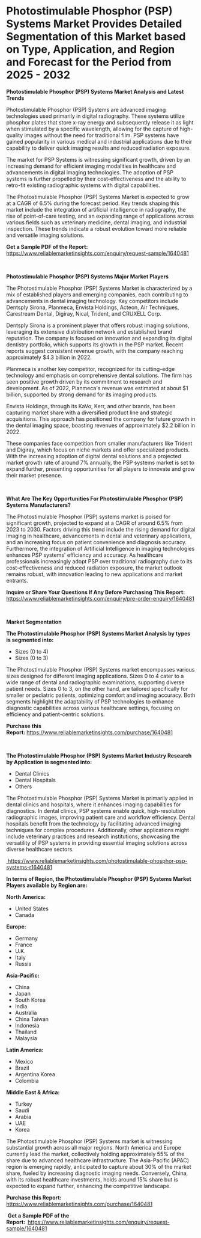 <p><h1>Photostimulable Phosphor (PSP) Systems Market Provides Detailed Segmentation of this Market based on Type, Application, and Region and Forecast for the Period from 2025 - 2032</h1></p><p><strong>Photostimulable Phosphor (PSP) Systems Market Analysis and Latest Trends</strong></p>
<p><p>Photostimulable Phosphor (PSP) Systems are advanced imaging technologies used primarily in digital radiography. These systems utilize phosphor plates that store x-ray energy and subsequently release it as light when stimulated by a specific wavelength, allowing for the capture of high-quality images without the need for traditional film. PSP systems have gained popularity in various medical and industrial applications due to their capability to deliver quick imaging results and reduced radiation exposure.</p><p>The market for PSP Systems is witnessing significant growth, driven by an increasing demand for efficient imaging modalities in healthcare and advancements in digital imaging technologies. The adoption of PSP systems is further propelled by their cost-effectiveness and the ability to retro-fit existing radiographic systems with digital capabilities. </p><p>The Photostimulable Phosphor (PSP) Systems Market is expected to grow at a CAGR of 6.5% during the forecast period. Key trends shaping this market include the integration of artificial intelligence in radiography, the rise of point-of-care testing, and an expanding range of applications across various fields such as veterinary medicine, dental imaging, and industrial inspection. These trends indicate a robust evolution toward more reliable and versatile imaging solutions.</p></p>
<p><strong>Get a Sample PDF of the Report:&nbsp;</strong> <a href="https://www.reliablemarketinsights.com/enquiry/request-sample/1640481?utm_campaign=3314&utm_medium=2&utm_source=Github&utm_content=ia&utm_term=14042025&utm_id=photostimulable-phosphor-psp-systems">https://www.reliablemarketinsights.com/enquiry/request-sample/1640481</a></p>
<p>&nbsp;</p>
<p><strong>Photostimulable Phosphor (PSP) Systems Major Market Players</strong></p>
<p><p>The Photostimulable Phosphor (PSP) Systems Market is characterized by a mix of established players and emerging companies, each contributing to advancements in dental imaging technology. Key competitors include Dentsply Sirona, Planmeca, Envista Holdings, Acteon, Air Techniques, Carestream Dental, Digiray, Nical, Trident, and CRUXELL Corp.</p><p>Dentsply Sirona is a prominent player that offers robust imaging solutions, leveraging its extensive distribution network and established brand reputation. The company is focused on innovation and expanding its digital dentistry portfolio, which supports its growth in the PSP market. Recent reports suggest consistent revenue growth, with the company reaching approximately $4.3 billion in 2022.</p><p>Planmeca is another key competitor, recognized for its cutting-edge technology and emphasis on comprehensive dental solutions. The firm has seen positive growth driven by its commitment to research and development. As of 2022, Planmeca's revenue was estimated at about $1 billion, supported by strong demand for its imaging products.</p><p>Envista Holdings, through its KaVo, Kerr, and other brands, has been capturing market share with a diversified product line and strategic acquisitions. This approach has positioned the company for future growth in the dental imaging space, boasting revenues of approximately $2.2 billion in 2022.</p><p>These companies face competition from smaller manufacturers like Trident and Digiray, which focus on niche markets and offer specialized products. With the increasing adoption of digital dental solutions and a projected market growth rate of around 7% annually, the PSP systems market is set to expand further, presenting opportunities for all players to innovate and grow their market presence.</p></p>
<p>&nbsp;</p>
<p><strong>What Are The Key Opportunities For Photostimulable Phosphor (PSP) Systems Manufacturers?</strong></p>
<p><p>The Photostimulable Phosphor (PSP) systems market is poised for significant growth, projected to expand at a CAGR of around 6.5% from 2023 to 2030. Factors driving this trend include the rising demand for digital imaging in healthcare, advancements in dental and veterinary applications, and an increasing focus on patient convenience and diagnosis accuracy. Furthermore, the integration of Artificial Intelligence in imaging technologies enhances PSP systems' efficiency and accuracy. As healthcare professionals increasingly adopt PSP over traditional radiography due to its cost-effectiveness and reduced radiation exposure, the market outlook remains robust, with innovation leading to new applications and market entrants.</p></p>
<p><strong>Inquire or Share Your Questions If Any Before Purchasing This Report:</strong> <a href="https://www.reliablemarketinsights.com/enquiry/pre-order-enquiry/1640481?utm_campaign=3314&utm_medium=2&utm_source=Github&utm_content=ia&utm_term=14042025&utm_id=photostimulable-phosphor-psp-systems">https://www.reliablemarketinsights.com/enquiry/pre-order-enquiry/1640481</a></p>
<p>&nbsp;</p>
<p><strong>Market Segmentation</strong></p>
<p><strong>The Photostimulable Phosphor (PSP) Systems Market Analysis by types is segmented into:</strong></p>
<p><ul><li>Sizes (0 to 4)</li><li>Sizes (0 to 3)</li></ul></p>
<p><p>The Photostimulable Phosphor (PSP) Systems market encompasses various sizes designed for different imaging applications. Sizes 0 to 4 cater to a wide range of dental and radiographic examinations, supporting diverse patient needs. Sizes 0 to 3, on the other hand, are tailored specifically for smaller or pediatric patients, optimizing comfort and imaging accuracy. Both segments highlight the adaptability of PSP technologies to enhance diagnostic capabilities across various healthcare settings, focusing on efficiency and patient-centric solutions.</p></p>
<p><strong>Purchase this Report:&nbsp;</strong><a href="https://www.reliablemarketinsights.com/purchase/1640481?utm_campaign=3314&utm_medium=2&utm_source=Github&utm_content=ia&utm_term=14042025&utm_id=photostimulable-phosphor-psp-systems">https://www.reliablemarketinsights.com/purchase/1640481</a></p>
<p>&nbsp;</p>
<p><strong>The Photostimulable Phosphor (PSP) Systems Market Industry Research by Application is segmented into:</strong></p>
<p><ul><li>Dental Clinics</li><li>Dental Hospitals</li><li>Others</li></ul></p>
<p><p>The Photostimulable Phosphor (PSP) Systems Market is primarily applied in dental clinics and hospitals, where it enhances imaging capabilities for diagnostics. In dental clinics, PSP systems enable quick, high-resolution radiographic images, improving patient care and workflow efficiency. Dental hospitals benefit from the technology by facilitating advanced imaging techniques for complex procedures. Additionally, other applications might include veterinary practices and research institutions, showcasing the versatility of PSP systems in providing essential imaging solutions across diverse healthcare sectors.</p></p>
<p><a href="https://www.reliablemarketinsights.com/photostimulable-phosphor-psp-systems-r1640481?utm_campaign=3314&utm_medium=2&utm_source=Github&utm_content=ia&utm_term=14042025&utm_id=photostimulable-phosphor-psp-systems">&nbsp;https://www.reliablemarketinsights.com/photostimulable-phosphor-psp-systems-r1640481</a></p>
<p><strong>In terms of Region, the Photostimulable Phosphor (PSP) Systems Market Players available by Region are:</strong></p>
<p>
    <p> <strong> North America: </strong>
        <ul>
            <li>United States</li>
            <li>Canada</li>
        </ul>
        </p> 
    <p> <strong> Europe: </strong>
        <ul>
            <li>Germany</li>
            <li>France</li>
            <li>U.K.</li>
            <li>Italy</li>
            <li>Russia</li>
        </ul>
        </p> 
    <p> <strong> Asia-Pacific: </strong>
        <ul>
            <li>China</li>
            <li>Japan</li>
            <li>South Korea</li>
            <li>India</li>
            <li>Australia</li>
            <li>China Taiwan</li>
            <li>Indonesia</li>
            <li>Thailand</li>
            <li>Malaysia</li>
        </ul>
        </p> 
    <p> <strong> Latin America: </strong>
        <ul>
            <li>Mexico</li>
            <li>Brazil</li>
            <li>Argentina Korea</li>
            <li>Colombia</li>
        </ul>
        </p> 
    <p> <strong> Middle East & Africa: </strong>
        <ul>
            <li>Turkey</li>
            <li>Saudi</li>
            <li>Arabia</li>
            <li>UAE</li>
            <li>Korea</li>
        </ul>
    </p>
    </p>
<p><p>The Photostimulable Phosphor (PSP) Systems market is witnessing substantial growth across all major regions. North America and Europe currently lead the market, collectively holding approximately 55% of the share due to advanced healthcare infrastructure. The Asia-Pacific (APAC) region is emerging rapidly, anticipated to capture about 30% of the market share, fueled by increasing diagnostic imaging needs. Conversely, China, with its robust healthcare investments, holds around 15% share but is expected to expand further, enhancing the competitive landscape.</p></p>
<p><strong>Purchase this Report: </strong><a href="https://www.reliablemarketinsights.com/purchase/1640481?utm_campaign=3314&utm_medium=2&utm_source=Github&utm_content=ia&utm_term=14042025&utm_id=photostimulable-phosphor-psp-systems">https://www.reliablemarketinsights.com/purchase/1640481</a></p>
<p>&nbsp;<strong>Get a Sample PDF of the Report:&nbsp;&nbsp;</strong><a href="https://www.reliablemarketinsights.com/enquiry/request-sample/1640481?utm_campaign=3314&utm_medium=2&utm_source=Github&utm_content=ia&utm_term=14042025&utm_id=photostimulable-phosphor-psp-systems">https://www.reliablemarketinsights.com/enquiry/request-sample/1640481</a></p>
<p><strong></strong></p>
<p><p></p><p></p><p></p></p>
